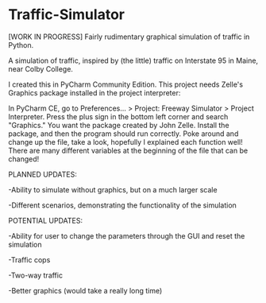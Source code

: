 # Traffic-Simulator
[WORK IN PROGRESS] Fairly rudimentary graphical simulation of traffic in Python.

A simulation of traffic, inspired by (the little) traffic on Interstate 95 in Maine, near Colby College.

I created this in PyCharm Community Edition. This project needs Zelle's Graphics package installed in the project interpreter:

In PyCharm CE, go to Preferences... > Project: Freeway Simulator > Project Interpreter. Press the plus sign in the bottom left corner and search "Graphics." You want the package created by John Zelle. Install the package, and then the program should run correctly. Poke around and change up the file, take a look, hopefully I explained each function well! There are many different variables at the beginning of the file that can be changed!

PLANNED UPDATES:

-Ability to simulate without graphics, but on a much larger scale

-Different scenarios, demonstrating the functionality of the simulation

POTENTIAL UPDATES:

-Ability for user to change the parameters through the GUI and reset the simulation 

-Traffic cops

-Two-way traffic

-Better graphics (would take a really long time)
